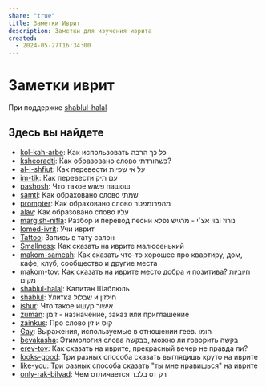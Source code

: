 ```yaml
---  
share: "true"  
title: Заметки Иврит  
description: Заметки для изучения иврита  
created:  
  - 2024-05-27T16:34:00  
---  
```

# Заметки иврит  
  
При поддержке [shablul-halal](./shablul-halal.md)  
## Здесь вы найдете  
- [kol-kah-arbe](./kol-kah-arbe.md): Как использовать כל כך הרבה  
- [ksheoradti](./ksheoradti.md): Как образовано слово כשהורדתי?  
- [al-i-shfiut](./al-i-shfiut.md): Как перевести על אי שפיות  
- [im-tik](./im-tik.md): Как перевести עם תיק  
- [pashosh](./pashosh.md): Что такое פשוש пашош  
- [samti](./samti.md): Как обраховано слово שמתי  
- [prompter](./prompter.md): Как обраховано слово מהפרומפטר  
- [alav](./alav.md): Как образовано слово עליו  
- [margish-nifla](./margish-nifla.md): Разбор и перевод песни נורוז ובוי אצ׳י - מרגיש נפלא  
- [lomed-ivrit](./lomed-ivrit.md): Учи иврит  
- [Tattoo](./Tattoo.md): Запись в тату салон  
- [Smallness](./Smallness.md): Как сказать на иврите малюсенький  
- [makom-sameah](./makom-sameah.md): Как сказать что-то хорошее про квартиру, дом, кафе, клуб, сообщество и другие места  
- [makom-tov](./makom-tov.md): Как сказать на иврите место добра и позитива? חיוביות מקום  
- [shablul-halal](./shablul-halal.md): Капитан Шаблюль  
- [shablul](./shablul.md): Улитка שבלול и חילזון  
- [ishur](./ishur.md): Что такое ишур אישור  
- [zuman](./zuman.md): זומן - назначение, заказ или приглашение  
- [zainkus](./zainkus.md): Про слово זין и קוס  
- [Gay](./Gay.md): Выражения, используемые в отношении геев. הומו  
- [bevakasha](./bevakasha.md): Этимология слова בבקשה, можно ли говорить בקשה  
- [erev-tov](./erev-tov.md): Как сказать на иврите, прекрасный вечер не правда ли?  
- [looks-good](./looks-good.md): Три разных способа сказать выглядишь круто на иврите  
- [like-you](./like-you.md): Три разных способа сказать "ты мне нравишься" на иврите  
- [only-rak-bilvad](./only-rak-bilvad.md): Чем отличается בלבד от רק  
  
  
  
